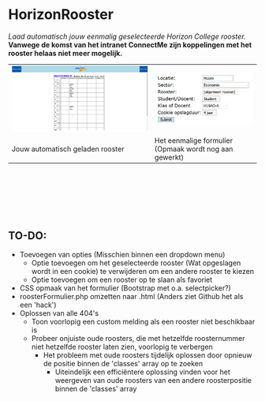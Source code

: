 # HorizonRooster
*Laad automatisch jouw eenmalig geselecteerde Horizon College rooster.*
**Vanwege de komst van het intranet ConnectMe zijn koppelingen met het rooster helaas niet meer mogelijk.**

<table>
  <tbody>
    <tr>
      <td>
        <img src="https://raw.githubusercontent.com/Rowan-Mulder/HorizonRooster/main/Github%20bestanden/Screenshots/Screenshot1.png" alt="Screenshot van het resultaat">
      </td>
      <td>
        <img src="https://raw.githubusercontent.com/Rowan-Mulder/HorizonRooster/main/Github%20bestanden/Screenshots/Screenshot2.png" alt="Screenshot van het formulier">
      </td>
    </tr>
    <tr>
      <td>
        Jouw automatisch geladen rooster
      </td>
      <td>
        Het eenmalige formulier (Opmaak wordt nog aan gewerkt)
      </td>
    </tr>
  </tbody>
</table>

<br><br><br>
---

## TO-DO:
- Toevoegen van opties (Misschien binnen een dropdown menu)
  - Optie toevoegen om het geselecteerde rooster (Wat opgeslagen wordt in een cookie) te verwijderen om een andere rooster te kiezen
  - Optie toevoegen om een rooster op te slaan als favoriet
- CSS opmaak van het formulier (Bootstrap met o.a. selectpicker?)
- roosterFormulier.php omzetten naar .html (Anders ziet Github het als een 'hack')
- Oplossen van alle 404's
  - Toon voorlopig een custom melding als een rooster niet beschikbaar is
  - Probeer onjuiste oude roosters, die met hetzelfde roosternummer niet hetzelfde rooster laten zien, voorlopig te verbergen
    - Het probleem met oude roosters tijdelijk oplossen door opnieuw de positie binnen de 'classes' array op te zoeken
      - Uiteindelijk een efficiëntere oplossing vinden voor het weergeven van oude roosters van een andere roosterpositie binnen de 'classes' array
